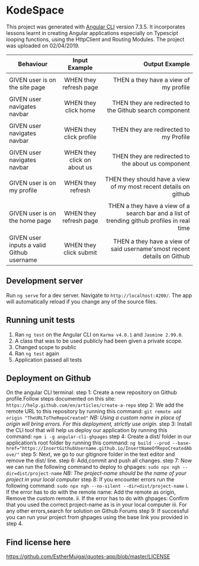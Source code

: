 # KodeSpace
This project was generated with [Angular CLI](https://github.com/angular/angular-cli) version 7.3.5. It incorporates lessons learnt in creating Angular applications especially on Typescipt looping functions, using the HttpClient and Routing Modules. The project was uploaded on 02/04/2019.

| Behaviour                       | Input Example                    | Output Example  				                 |
| ------------------------------- |:--------------------------------:| --------------------------------------: |
| 			                          | 			                           | 						 		                         |
| GIVEN user is on the site page  | WHEN they refresh page	         | THEN a they have a view of my profile                            |
| 			                          | 			                           | 						 		                         |
| GIVEN user navigates navbar 	| WHEN they click home         | THEN they are redirected to the Github search component                        |
| 			          | 			             | 						 		 | 
| GIVEN user navigates navbar       | WHEN they click profile    | THEN they are redirected to my Profile                  |
| 			          | 			             | 						 		 |
| GIVEN user navigates navbar        | WHEN they click on about us          | THEN they are redirected to the about us  component                        | 
| 			          | 			             | 						 		 |
| GIVEN user is on my profile       | WHEN they refresh            | THEN they should have a view of my most recent details on github				 |
| 			          | 			             | 						 		 || 			                          | 			                           | 						 		                         |
| GIVEN user is on the home page| WHEN they refresh page	         | THEN a they have a view of a search bar and a list of trending github profiles in real time                            || 			                          | 			                           | 						 		                         |
| GIVEN user inputs a valid Github username  | WHEN they click submit         | THEN a they have a view of said username'smost recent details on Github                            |

## Development server

Run `ng serve` for a dev server. Navigate to `http://localhost:4200/`. The app will automatically reload if you change any of the source files.

## Running unit tests

1. Ran `ng test` on the Angular CLI on `Karma v4.0.1`  and `Jasmine 2.99.0`. 
2. A class that was to be used publicly had been given a private scope.
3. Changed scope to public
4. Ran `ng test` again 
5. Application passed all tests

## Deployment on Github
On the angular CLI terminal:
step 1:  Create a new repository on Github profile.Follow steps documented on this site:
`https://help.github.com/en/articles/create-a-repo`
step 2:  We add the remote URL to this repository by running this command:
`git remote add origin "TheURLToTheRepoCreated"`
*NB: Using a custom name in place of origin will bring errors. For this deployment, strictly use origin.*
step 3:  Install the CLI tool that will help us deploy our application by running this command: 
`npm i -g angular-cli-ghpages`
step 4: Create a dist/ folder in our application’s root folder by running this command:
`ng build --prod --base-href="https://InsertGithubUsername.github.io/InsertNameOfRepoCreatedAbove/"`
step 5: Next, we go to our gitignore folder in the text editor and remove the dist/ line.
step 6: Add,commit and push all changes.
step 7: Now we can run the following command to deploy to ghpages:
`sudo npx ngh --dir=dist/project-name`
*NB: The project-name should be the name of your project in your local computer*
step 8: If you encounter errors run the following command:
`sudo npx ngh --no-silent --dir=dist/project-name`
i. If the error has to do with the remote name:
   Add the remote as origin,
   Remove the custom remote.
ii. If the error has to do with ghpages:
    Confirm that you used the correct project-name as is in your local computer
iii. For any other errors,search for solution on Github Forums
step 9: If successful you can run your project from ghpages using the base link you provided in step 4.

## Find license here
https://github.com/EstherMuigai/quotes-app/blob/master/LICENSE
